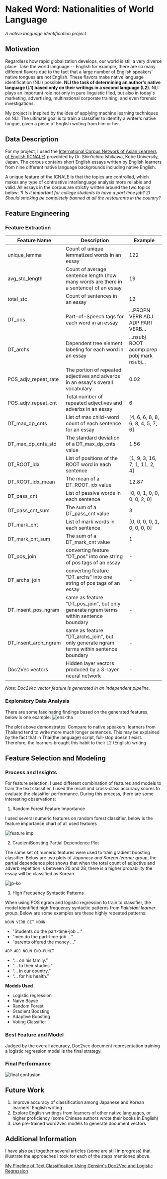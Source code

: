 # Naked Word: Nationalities of World Language

_A native language identification project_

## Motivation
Regardless how rapid globalization develops, our world is still a very diverse place. Take the world language -- English for example, there are so many different flavors due to the fact that a large number of English speakers' native tongues are not English. These flavors make native language identification (NLI) possible. **NLI the task of determining an author's native language (L1) based only on their writings in a second language (L2).** NLI plays an important role not only in pure linguistic flied, but also in today's marketing, advertising, multinational corporate training, and even forensic investigations.

My project is inspired by the idea of applying machine learning techniques on NLI. The ultimate goal is to train a classifier to identify a writer's native tongue, given a piece of English writing from him or her.

## Data Description
For my project, I used the [International Corpus Network of Asian Learners of English (ICNALE)](http://language.sakura.ne.jp/icnale/download.html) provdided by Dr. Shin'ichiro Ishikawa, Kobe University, Japan. The corpus contains short English essays written by English learners from nine different native language backgrounds including native English.

A unique feature of the ICNALE is that the topics are controlled, which makes any type of contrastive interlanguage analysis more reliable and valid. All essays in the corpus are strictly written around the two topics below:
_1) Is it important for college students to have a part time job?_
_2) Should smoking be completely banned at all the restaurants in the country?_

## Feature Engineering
### Feature Extraction
| Feature Name | Description | Example |
| --- | --- | --- |
| unique_lemma | Count of unique lemmatized words in an essay | 122 |
| avg_stc_length | Count of average sentence length (how many words are there in a sentence) of an essay | 19 |
| total_stc | Count of sentences in an essay | 12 |
| DT_pos | Part-of-Speech tags for each word in an essay | ...PROPN VERB ADJ ADP PART VERB... |
| DT_archs | Dependent tree element labeling for each word in an essay | ...nsubj ROOT acomp prep pobj mark nsubj... |
| POS_adjv_repeat_rate | The portion of repeated adjectives and adverbs in an essay's overall vocabulary | 0.02 |
| POS_adjv_repeat_cnt | Total number of repeated adjectives and adverbs in an essay | 6 |
| DT_max_dp_cnts | List of max child-word count of each sentence for an essay | [4, 6, 6, 8, 8, 6, 8, 4, 5, 7, 6] |
| DT_max_dp_cnts_std | The standard deviation of a DT_max_dp_cnts value | 1.56 |
| DT_ROOT_idx | List of positions of the ROOT word in each sentence | [1, 9, 3, 16, 7, 1, 11, 2, 4] |
| DT_ROOT_idx_mean | The mean of a DT_ROOT_idx value | 12.87 |
| DT_pass_cnt | List of passive words in each sentence | [0, 0, 1, 0, 0, 0, 0, 2, 0] |
| DT_pass_cnt_sum | The sum of a DT_pass_cnt value | 3 |
| DT_mark_cnt | List of mark words in each sentence | [0, 0, 0, 0, 1, 0, 0, 0, 0] |
| DT_mark_cnt_sum | The sum of a DT_mark_cnt value | 1 |
| DT_pos_join | converting feature "DT_pos" into one string of pos tags of an essay | - |
| DT_archs_join | converting feature "DT_archs" into one string of pos tags of an essay | - |
| DT_insent_pos_ngram | same as feature "DT_pos_join", but only generate ngram terms within sentence boundary | - |
| DT_insent_arch_ngram | same as feature "DT_archs_join", but only generate ngram terms within sentence boundary | - |
| Doc2Vec vectors| Hidden layer vectors produced by a 3-layer neural network | - |
_Note: Doc2Vec vector feature is generated in an independent pipeline._

### Exploratory Data Analysis
There are some fascinating findings based on the generated features, below is one example:
![ens-tha](./images/ens-tha.png)

The plot above demonstrates: Compare to native speakers, learners from Thailand tend to write more much longer sentences. This may be explained by the fact that in Thai(the language) script, full-stop doesn't exist. Therefore, the learners brought this habit to their L2 (English) writing.

## Feature Selection and Modeling
### Process and Insights
For feature selection, I used different combination of features and models to train the text classifier. I used the recall and cross-class accuracy scores to evaluate the classifier performance. During this process, there are some interesting observations:
1. Random Forest Feature Importance

I used several numeric features on random forest classifier, below is the feature importance chart of all used features

![feature imp](./images/feature_imp.png)

2. GradientBoosting Partial Dependence Plot

The same set of numeric features were used to train gradient boosting classifier. Below are two plots of _Japanese and Korean learner group_, the partial dependence plot shows that when the total count of adjective and adverb repetition is between 20 and 28, there is a higher probability the essay will be classified as Korean.

![jp-ko](./images/jp_ko.png)

3. High Frequency Syntactic Patterns

When using POS ngram and logistic regression to train to classifier, the model identified high frequency syntactic patterns from _Pakistani learner group_. Below are some examples are these highly repeated patterns:

`NOUN VERB DET NOUN`
- ”Students do the part-time-job …”
- “men do the part-time-job …”
- “parents offered the money …”

`ADP ADJ NOUN END-PUNCT`
- “… on his family.”
- “… to their studies.”
- “… in our country.”
- “… for his health.”

**Models Used**
- Logistic regression
- Naive Bayse
- Random Forest
- Gradient Boosting
- Adaptive Boosting
- Voting Classifier

### Best Feature and Model
Judged by the overall accuracy, Doc2vec document representation training a logistic regression model is the final strategy.
### Final Performance
![final confusion](./images/confusion_max.png)

## Future Work
1. Improve accuracy of classification among Japanese and Korean learners' English writing
2. Explore English writings from learners of other native languages, or higher proficiency (some Chinese authors wrote their books in English)
3. Use pre-trained word2vec models to generate document vectors

## Additional Information
I have also put together several articles (some are still in progress) that illustrate the approaches I took for each of the steps mentioned above.

[My Pipeline of Text Classification Using Gensim's Doc2Vec and Logistic Regression](https://fzr72725.github.io/2018/01/14/genism-guide.html)
